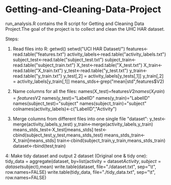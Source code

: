 Getting-and-Cleaning-Data-Project
=================================
run_analysis.R contains the R script for Getting and Cleaning Data Project.The goal of the project is to collect and clean the UHC HAR dataset.

Steps:
1. Read files into R:
getwd()
setwd("UCI HAR Dataset/")
features<-read.table("features.txt")
activity_labels<-read.table("activity_labels.txt")
subject_test<-read.table("subject_test.txt")
subject_train<-read.table("subject_train.txt")
X_test<-read.table("X_test.txt")
X_train<-read.table("X_train.txt")
y_test<-read.table("y_test.txt")
y_train<-read.table("y_train.txt")
y_test[,2] = activity_labels[y_tests[,1]]
y_train[,2] = activity_labels[y_train[,1]]
means_stds<-grep("mean|std",features$V2)

2. Name columns for all the files:
names(X_test)=features$V2
names(X_train)=features$V2
names(y_test)="LabelID"
names(y_train)="LabelID"
names(subject_test)="subject"
names(subject_train)="subject"
colnames(activity_labels)<-c("LabelID","Activity")

3. Merge columns from different files into one single file "dataset":
y_test<-merge(activity_labels,y_test)
y_train<-merge(activity_labels,y_train)
means_stds_test<-X_test[means_stds]
test<-cbind(subject_test,y_test,means_stds_test)
means_stds_train<-X_train[means_stds]
train<-cbind(subject_train,y_train,means_stds_train)
dataset<-rbind(test,train)

4: Make tidy dataset and output 2 dataset (Original one & tidy one):
tidy_data = aggregate(dataset, by=list(activity = dataset$Activity, subject=dataset$subject),mean)
write.table(dataset, file="./dataset.txt", sep="\t", row.names=FALSE)
write.table(tidy_data, file="./tidy_data.txt", sep="\t", row.names=FALSE)
